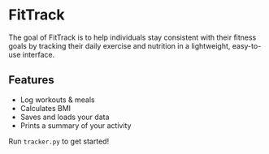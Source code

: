# FitTrack
The goal of FitTrack is to help individuals stay consistent with their fitness goals by tracking their daily exercise and nutrition in a lightweight, easy-to-use interface. 
## Features
- Log workouts & meals
- Calculates BMI
- Saves and loads your data
- Prints a summary of your activity

Run `tracker.py` to get started!
